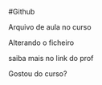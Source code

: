 #Github

Arquivo de aula no curso

Alterando o ficheiro

saiba mais no link do prof

Gostou do curso?
